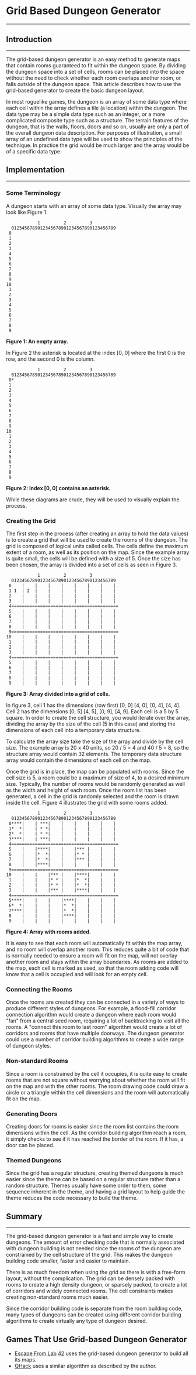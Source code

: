 # Grid Based Dungeon Generator

---

## Introduction

---

The grid-based dungeon generator is an easy method to generate maps that contain rooms guaranteed to fit within the dungeon space. By dividing the dungeon space into a set of cells, rooms can be placed into the space without the need to check whether each room overlaps another room, or falls outside of the dungeon space. This article describes how to use the grid-based generator to create the basic dungeon layout.

In most roguelike games, the dungeon is an array of some data type where each cell within the array defines a tile (a location) within the dungeon. The data type may be a simple data type such as an integer, or a more complicated composite type such as a structure. The terrain features of the dungeon, that is the walls, floors, doors and so on, usually are only a part of the overall dungeon data description. For purposes of illustration, a small array of an undefined data type will be used to show the principles of the technique. In practice the grid would be much larger and the array would be of a specific data type.

## Implementation

---

### Some Terminology

A dungeon starts with an array of some data type. Visually the array may look like Figure 1.

```text
            1         2         3
  0123456789012345678901234567890123456789
 0
 1
 2
 3
 4
 5
 6
 7
 8
 9
10
 1
 2
 3
 4
 5
 6
 7
 8
 9
```

**Figure 1: An empty array.**

In Figure 2 the asterisk is located at the index [0, 0] where the first 0 is the row, and the second 0 is the column.

```text
            1         2         3
  0123456789012345678901234567890123456789
 0*
 1
 2
 3
 4
 5
 6
 7
 8
 9
10
 1
 2
 3
 4
 5
 6
 7
 8
 9
```

**Figure 2: Index [0, 0] contains an asterisk.**

While these diagrams are crude, they will be used to visually explain the process.

### Creating the Grid

The first step in the process (after creating an array to hold the data values) is to create a grid that will be used to create the rooms of the dungeon. The grid is composed of logical units called cells. The cells define the maximum extent of a room, as well as its position on the map. Since the example array is quite small, the cells will be defined with a size of 5. Once the size has been chosen, the array is divided into a set of cells as seen in Figure 3.

```text
            1         2         3
  0123456789012345678901234567890123456789
 0    |    |    |    |    |    |    |    |
 1 1  | 2  |    |    |    |    |    |    |
 2    |    |    |    |    |    |    |    |
 3    |    |    |    |    |    |    |    |
 4=========================================
 5    |    |    |    |    |    |    |    |
 6    |    |    |    |    |    |    |    |
 7    |    |    |    |    |    |    |    |
 8    |    |    |    |    |    |    |    |
 9=========================================
10    |    |    |    |    |    |    |    |
 1    |    |    |    |    |    |    |    |
 2    |    |    |    |    |    |    |    |
 3    |    |    |    |    |    |    |    |
 4=========================================
 5    |    |    |    |    |    |    |    |
 6    |    |    |    |    |    |    |    |
 7    |    |    |    |    |    |    |    |
 8    |    |    |    |    |    |    |    |
 9    |    |    |    |    |    |    |    |
```

**Figure 3: Array divided into a grid of cells.**

In figure 3, cell 1 has the dimensions (row first) [0, 0] [4, 0], [0, 4], [4, 4]. Cell 2 has the dimensions [0, 5] [4, 5], [0, 9], [4, 9]. Each cell is a 5 by 5 square. In order to create the cell structure, you would iterate over the array, dividing the array by the size of the cell (5 in this case) and storing the dimensions of each cell into a temporary data structure.

To calculate the array size take the size of the array and divide by the cell size. The example array is 20 x 40 units, so 20 / 5 = 4 and 40 / 5 = 8, so the structure array would contain 32 elements. The temporary data structure array would contain the dimensions of each cell on the map.

Once the grid is in place, the map can be populated with rooms. Since the cell size is 5, a room could be a maximum of size of 4, to a desired minimum size. Typically, the number of rooms would be randomly generated as well as the width and height of each room. Once the room list has been generated, a cell in the grid is randomly selected and the room is drawn inside the cell. Figure 4 illustrates the grid with some rooms added.

```text
            1         2         3
  0123456789012345678901234567890123456789
 0****|    | ***|    |    |    |    |    |
 1*  *|    | * *|    |    |    |    |    |
 2*  *|    | * *|    |    |    |    |    |
 3****|    | ***|    |    |    |    |    |
 4=========================================
 5    |    |****|    |    |*** |    |    |
 6    |    |*  *|    |    |* * |    |    |
 7    |    |*  *|    |    |*** |    |    |
 8    |    |****|    |    |    |    |    |
 9=========================================
10    |    |    |*** |    |****|    |    |
 1    |    |    |* * |    |*  *|    |    |
 2    |    |    |* * |    |*  *|    |    |
 3    |    |    |*** |    |****|    |    |
 4=========================================
 5****|    |    |    |****|    |    |    |
 6*  *|    |    |    |*  *|    |    |    |
 7****|    |    |    |*  *|    |    |    |
 8    |    |    |    |****|    |    |    |
 9    |    |    |    |    |    |    |    |
```

**Figure 4: Array with rooms added.**

It is easy to see that each room will automatically fit within the map array, and no room will overlap another room. This reduces quite a bit of code that is normally needed to ensure a room will fit on the map, will not overlay another room and stays within the array boundaries. As rooms are added to the map, each cell is marked as used, so that the room adding code will know that a cell is occupied and will look for an empty cell.

### Connecting the Rooms

Once the rooms are created they can be connected in a variety of ways to produce different styles of dungeons. For example, a flood-fill corridor connection algorithm would create a dungeon where each room would "fan" from a central seed room, requiring a lot of backtracking to visit all the rooms. A "connect this room to last room" algorithm would create a lot of corridors and rooms that have multiple doorways. The dungeon generator could use a number of corridor building algorithms to create a wide range of dungeon styles.

### Non-standard Rooms

Since a room is constrained by the cell it occupies, it is quite easy to create rooms that are not square without worrying about whether the room will fit on the map and with the other rooms. The room drawing code could draw a circle or a triangle within the cell dimensions and the room will automatically fit on the map.

### Generating Doors

Creating doors for rooms is easier since the room list contains the room dimensions within the cell. As the corridor building algorithm reach a room, it simply checks to see if it has reached the border of the room. If it has, a door can be placed.

### Themed Dungeons

Since the grid has a regular structure, creating themed dungeons is much easier since the theme can be based on a regular structure rather than a random structure. Themes usually have some order to them, some sequence inherent in the theme, and having a grid layout to help guide the theme reduces the code necessary to build the theme.

## Summary

---

The grid-based dungeon generator is a fast and simple way to create dungeons. The amount of error checking code that is normally associated with dungeon building is not needed since the rooms of the dungeon are constrained by the cell structure of the grid. This makes the dungeon building code smaller, faster and easier to maintain.

There is as much freedom when using the grid as there is with a free-form layout, without the complication. The grid can be densely packed with rooms to create a high density dungeon, or sparsely packed, to create a lot of corridors and widely connected rooms. The cell constraints makes creating non-standard rooms much easier.

Since the corridor building code is separate from the room building code, many types of dungeons can be created using different corridor building algorithms to create virtually any type of dungeon desired.

## Games That Use Grid-based Dungeon Generator

- [Escape From Lab 42](escape_from_lab_42.md) uses the grid-based dungeon generator to build all its maps.
- [QHack](qhack.md) uses a similar algorithm as described by the author.
